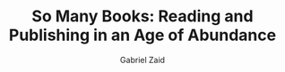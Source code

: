 ---
title: "So Many Books: Reading and Publishing in an Age of Abundance"
subtitle: ""
description: ""
layout: book
author: Gabriel Zaid
started: 2017-09-18
read: 2017-09-18
status: read
rating: 4
color: 
cover: 
pages: 144
link: 
---